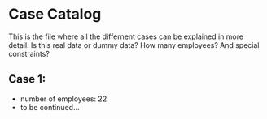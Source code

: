 # Case Catalog
This is the file where all the differnent cases can be explained in more detail.
Is this real data or dummy data? How many employees? And special constraints?

## Case 1:
- number of employees: 22
- to be continued...
